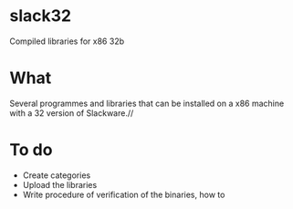 # slack32
Compiled libraries for x86 32b

# What
Several programmes and libraries that can be installed on a x86 machine with a 32 version of Slackware.//


# To do
* Create categories
* Upload the libraries 
* Write procedure of verification of the binaries, how to

# 

